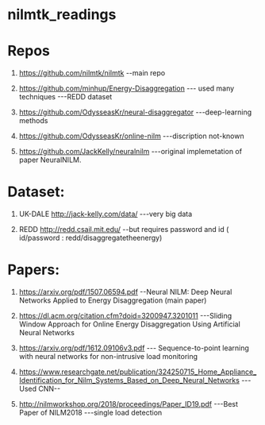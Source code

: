 # nilmtk_readings

Repos
=================

1. https://github.com/nilmtk/nilmtk   --main repo

2. https://github.com/minhup/Energy-Disaggregation    --- used many techniques ---REDD dataset

3. https://github.com/OdysseasKr/neural-disaggregator   ---deep-learning methods   

4. https://github.com/OdysseasKr/online-nilm   ---discription not-known

5. https://github.com/JackKelly/neuralnilm  ---original implemetation of paper NeuralNILM.


Dataset:
==================

1. UK-DALE
http://jack-kelly.com/data/   ---very big data

2. REDD 
http://redd.csail.mit.edu/    --but requires password and id  ( id/password : redd/disaggregatetheenergy)




Papers:
====================

1. https://arxiv.org/pdf/1507.06594.pdf    --Neural NILM: Deep Neural Networks Applied to Energy Disaggregation (main paper)

2. https://dl.acm.org/citation.cfm?doid=3200947.3201011  ---Sliding Window Approach for Online Energy Disaggregation Using Artificial Neural Networks

3. https://arxiv.org/pdf/1612.09106v3.pdf  --- Sequence-to-point learning with neural networks for non-intrusive load monitoring

4. https://www.researchgate.net/publication/324250715_Home_Appliance_Identification_for_Nilm_Systems_Based_on_Deep_Neural_Networks   ---Used CNN--

5. http://nilmworkshop.org/2018/proceedings/Paper_ID19.pdf   ---Best Paper of NILM2018  ---single load detection 


